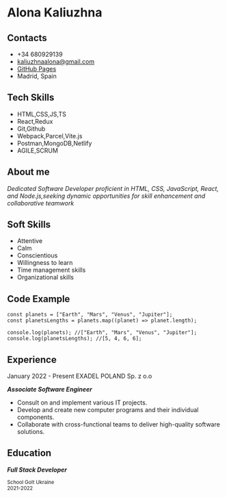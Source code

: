 # Alona Kaliuzhna

## Contacts

* +34 680929139
* kaliuzhnaalona@gmail.com
* [GitHub Pages](https://github.com/alonakaliuzhna)
* Madrid, Spain


## Tech Skills

* HTML,CSS,JS,TS
* React,Redux
* Git,Github
* Webpack,Parcel,Vite.js
* Postman,MongoDB,Netlify
* AGILE,SCRUM


## About me

_Dedicated Software Developer proficient in HTML, CSS, JavaScript, React, and Node.js,seeking dynamic opportunities for skill enhancement and collaborative teamwork_

## Soft Skills

* Attentive
* Calm
* Conscientious
* Willingness to learn 
* Time management skills
* Organizational skills

## Code Example

```
const planets = ["Earth", "Mars", "Venus", "Jupiter"];
const planetsLengths = planets.map((planet) => planet.length);

console.log(planets); //["Earth", "Mars", "Venus", "Jupiter"];
console.log(planetsLengths); //[5, 4, 6, 6];

```

## Experience
January 2022 - Present
EXADEL POLAND Sp. z o.o

***Associate Software Engineer***
 * Consult on and implement various IT projects.
* Develop and create new computer programs and their individual components.
* Collaborate with cross-functional teams to deliver high-quality software solutions.

## Education

***Full Stack Developer***

<sub> School GoIt Ukraine </sub>  
<sub> 2021-2022</sub>






